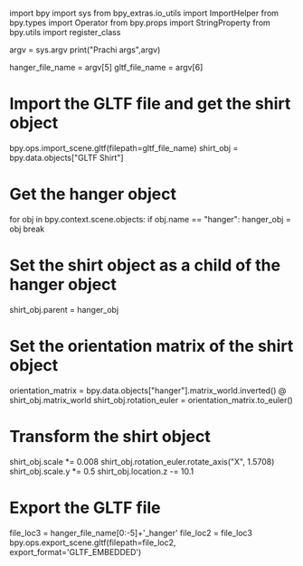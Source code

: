 import bpy
import sys
from bpy_extras.io_utils import ImportHelper
from bpy.types import Operator
from bpy.props import StringProperty
from bpy.utils import register_class

argv = sys.argv
print("Prachi args",argv)

hanger_file_name = argv[5]
gltf_file_name = argv[6]

# Import the GLTF file and get the shirt object
bpy.ops.import_scene.gltf(filepath=gltf_file_name)
shirt_obj = bpy.data.objects["GLTF Shirt"]

# Get the hanger object
for obj in bpy.context.scene.objects:
    if obj.name == "hanger":
        hanger_obj = obj
        break

# Set the shirt object as a child of the hanger object
shirt_obj.parent = hanger_obj

# Set the orientation matrix of the shirt object
orientation_matrix = bpy.data.objects["hanger"].matrix_world.inverted() @ shirt_obj.matrix_world
shirt_obj.rotation_euler = orientation_matrix.to_euler()

# Transform the shirt object
shirt_obj.scale *= 0.008
shirt_obj.rotation_euler.rotate_axis("X", 1.5708)
shirt_obj.scale.y *= 0.5
shirt_obj.location.z -= 10.1

# Export the GLTF file
file_loc3 = hanger_file_name[0:-5]+'_hanger'
file_loc2 = file_loc3
bpy.ops.export_scene.gltf(filepath=file_loc2, export_format='GLTF_EMBEDDED')
